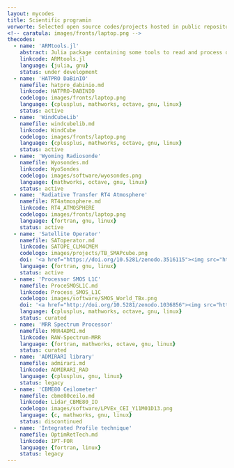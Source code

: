 ```yaml
---
layout: mycodes
title: Scientific programin
vorworte: Selected open source codes/projects hosted in public repositories.
<!-- caratula: images/fronts/laptop.png -->
thecodes:
  - name: 'ARMtools.jl'
    abstract: Julia package containing some tools to read and process data from the DOE ARM facility. 
    linkcode: ARMtools.jl
    language: {julia, gnu}
    status: under development
  - name: 'HATPRO DaBinIO'
    namefile: hatpro_dabinio.md
    linkcode: HATPRO-DABINIO
    codelogo: images/fronts/laptop.png
    language: {cplusplus, mathworks, octave, gnu, linux}
    status: active
  - name: 'WindCubeLib'
    namefile: windcubelib.md
    linkcode: WindCube
    codelogo: images/fronts/laptop.png
    language: {cplusplus, mathworks, octave, gnu, linux}
    status: active
  - name: 'Wyoming Radiosonde'
    namefile: Wyosondes.md
    linkcode: WyoSondes
    codelogo: images/software/wyosondes.png
    language: {mathworks, octave, gnu, linux}
    status: active
  - name: 'Radiative Transfer RT4 Atmosphere'
    namefile: RT4atmosphere.md
    linkcode: RT4_ATMOSPHERE
    codelogo: images/fronts/laptop.png
    language: {fortran, gnu, linux}
    status: active
  - name: 'Satellite Operator'
    namefile: SAToperator.md
    linkcode: SATOPE_CLM4CMEM
    codelogo: images/projects/TB_SMAPcube.png
    doi: '<a href="https://doi.org/10.5281/zenodo.3516115"><img src="https://zenodo.org/badge/DOI/10.5281/zenodo.3516115.svg" alt="DOI"></a>'
    language: {fortran, gnu, linux}
    status: active
  - name: 'Processor SMOS L1C'
    namefile: ProceSMOSL1C.md
    linkcode: Process_SMOS_L1C
    codelogo: images/software/SMOS_World_TBx.png
    doi: '<a href="http://doi.org/10.5281/zenodo.1036856"><img src="https://zenodo.org/badge/81903236.svg"></a>'
    language: {cplusplus, mathworks, octave, gnu, linux}
    status: curated
  - name: 'MRR Spectrum Processor'
    namefile: MRR4ADMI.md
    linkcode: RAW-Spectrum-MRR
    language: {fortran, mathworks, octave, gnu, linux}
    status: curated
  - name: 'ADMIRARI library'
    namefile: admirari.md
    linkcode: ADMIRARI_RAD
    language: {cplusplus, gnu, linux}
    status: legacy
  - name: 'CBME80 Ceilometer'
    namefile: cbme80ceilo.md
    linkcode: Lidar_CBME80_IO
    codelogo: images/software/LPVEx_CEI_Y11M01D13.png
    language: {c, mathworks, gnu, linux}
    status: discontinued
  - name: 'Integrated Profile technique'
    namefile: OptimRetTech.md
    linkcode: IPT-FOR
    language: {fortran, linux}
    status: legacy
---
```


